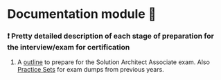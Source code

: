# Documentation module :pencil:

### :exclamation: Pretty detailed description of each stage of preparation for the interview/exam for certification

1. A [outline]() to prepare for the Solution Architect Associate exam. Also [Practice Sets]() for exam dumps from previous years.

